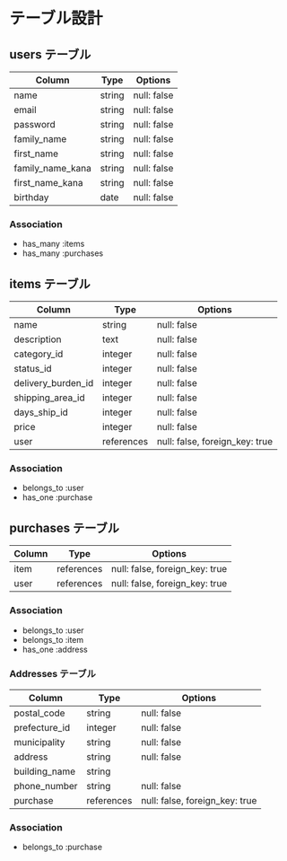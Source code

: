 # テーブル設計

## users テーブル

| Column           | Type    | Options     |
| ---------------- | ------- | ----------  |
| name             | string  | null: false |
| email            | string  | null: false |
| password         | string  | null: false |
| family_name      | string  | null: false |
| first_name       | string  | null: false |
| family_name_kana | string  | null: false |
| first_name_kana  | string  | null: false |
| birthday         | date    | null: false |


### Association

- has_many :items
- has_many :purchases

## items テーブル

| Column               | Type       | Options                        |
| -------------------  | ---------- | ------------------------------ |
| name                 | string     | null: false                    |
| description          | text       | null: false                    |
| category_id          | integer    | null: false                    |
| status_id            | integer    | null: false                    |
| delivery_burden_id   | integer    | null: false                    |
| shipping_area_id     | integer    | null: false                    |
| days_ship_id         | integer    | null: false                    |
| price                | integer    | null: false                    |
| user                 | references | null: false, foreign_key: true |

### Association

- belongs_to :user
- has_one :purchase

## purchases テーブル

| Column           | Type       | Options                        |
| ---------------- | -------    | ------------------------------ |
| item             | references | null: false, foreign_key: true |
| user             | references | null: false, foreign_key: true |

### Association

- belongs_to :user
- belongs_to :item
- has_one :address

### Addresses テーブル

| Column         | Type       | Options                        |
| ---------------| ---------- | ------------------------------ |
| postal_code    | string     | null: false                    |
| prefecture_id  | integer    | null: false                    |
| municipality   | string     | null: false                    |
| address        | string     | null: false                    |
| building_name  | string     |                                |
| phone_number   | string     | null: false                    |
| purchase       | references | null: false, foreign_key: true |

### Association

- belongs_to :purchase

